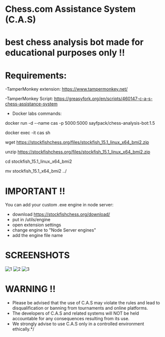 # Chess.com Assistance System (C.A.S)
# best chess analysis bot made for educational purposes only !!


# Requirements:
-TamperMonkey extension: https://www.tampermonkey.net/

-TamperMonkey Script: https://greasyfork.org/en/scripts/460147-c-a-s-chess-assistance-system

- Docker labs commands:

docker run -d --name cas -p 5000:5000 sayfpack/chess-analysis-bot:1.5

docker exec -it cas sh

wget https://stockfishchess.org/files/stockfish_15.1_linux_x64_bmi2.zip

unzip https://stockfishchess.org/files/stockfish_15.1_linux_x64_bmi2.zip

cd stockfish_15.1_linux_x64_bmi2

mv stockfish_15.1_x64_bmi2 ../



# IMPORTANT !!
You can add your custom .exe engine in node server:
- download https://stockfishchess.org/download/
- put in /utils/engine
- open extension settings
- change engine to "Node Server engines"
- add the engine file name

# SCREENSHOTS
![1](https://user-images.githubusercontent.com/80095684/219965567-57ced9ff-5dbe-4b4d-969c-e6c42d83c5b8.png)
![2](https://user-images.githubusercontent.com/80095684/219965566-224f8acb-38d1-4ff8-9b29-e223c1361273.png)
![3](https://user-images.githubusercontent.com/80095684/219969063-498cb06b-f97c-4e68-a1cf-e8de3f1a677f.png)


# WARNING !!
- Please be advised that the use of C.A.S may violate the rules and lead to disqualification or banning from tournaments and online platforms.
- The developers of C.A.S and related systems will NOT be held accountable for any consequences resulting from its use.
- We strongly advise to use C.A.S only in a controlled environment ethically.*/
